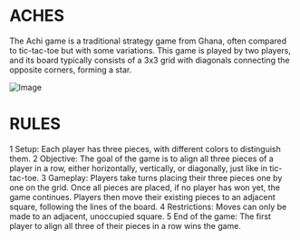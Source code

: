 # ACHES
The Achi game is a traditional strategy game from Ghana, often compared to tic-tac-toe but with some variations. This game is played by two players, and its board typically consists of a 3x3 grid with diagonals connecting the opposite corners, forming a star.


![Image](https://github.com/user-attachments/assets/3f96ffd8-94d1-402a-b53f-9db37b3503fa)

# RULES
1 Setup: Each player has three pieces, with different colors to distinguish them.
2 Objective: The goal of the game is to align all three pieces of a player in a row, either horizontally, vertically, or diagonally, just like in tic-tac-toe.
3 Gameplay:
Players take turns placing their three pieces one by one on the grid.
Once all pieces are placed, if no player has won yet, the game continues. Players then move their existing pieces to an adjacent square, following the lines of the board.
4 Restrictions: Moves can only be made to an adjacent, unoccupied square.
5 End of the game: The first player to align all three of their pieces in a row wins the game.
